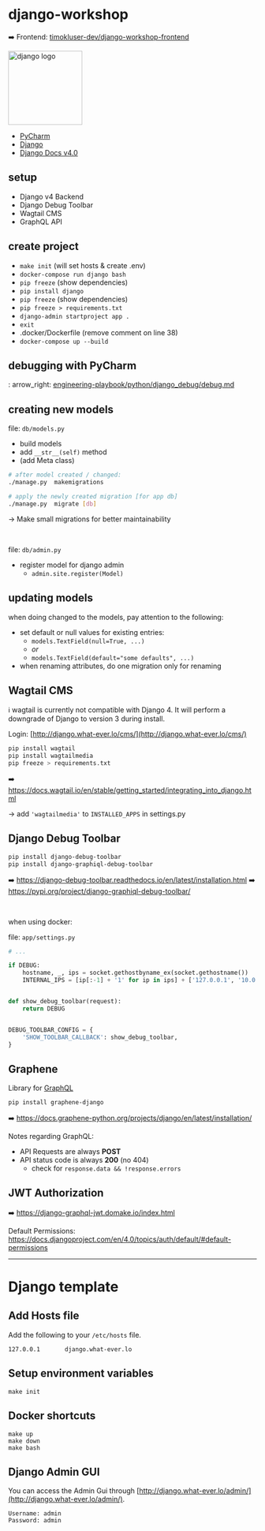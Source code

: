 # django-workshop

:arrow_right: Frontend: [timokluser-dev/django-workshop-frontend](https://github.com/timokluser-dev/django-workshop-frontend)

<a href="https://www.djangoproject.com/">
    <img style="width: 150px;" src="https://static.djangoproject.com/img/logos/django-logo-negative.png" alt="django logo" />
</a>

- [PyCharm](https://www.jetbrains.com/pycharm/)
- [Django](https://www.djangoproject.com/)
- [Django Docs v4.0](https://docs.djangoproject.com/en/4.0/)

## setup

- Django v4 Backend
- Django Debug Toolbar
- Wagtail CMS
- GraphQL API

## create project

- `make init` (will set hosts & create .env)
- `docker-compose run django bash`
- `pip freeze` (show dependencies)
- `pip install django`
- `pip freeze` (show dependencies)
- `pip freeze > requirements.txt`
- `django-admin startproject app .`
- `exit`
- .docker/Dockerfile (remove comment on line 38)
- `docker-compose up --build`

## debugging with PyCharm

:
arrow_right: [engineering-playbook/python/django_debug/debug.md](https://gitlab.liip.ch/eastside-customs/engineering-playbook/-/blob/master/python/django_debug/debug.md)

## creating new models

file: `db/models.py`

- build models
- add `__str__(self)` method
- (add Meta class)

```bash
# after model created / changed:
./manage.py  makemigrations

# apply the newly created migration [for app db]
./manage.py  migrate [db]
```

→ Make small migrations for better maintainability

<br>

file: `db/admin.py`

- register model for django admin
    - `admin.site.register(Model)`

## updating models

when doing changed to the models, pay attention to the following:

- set default or null values for existing entries:
    - `models.TextField(null=True, ...)`
    - _or_
    - `models.TextField(default="some defaults", ...)`
- when renaming attributes, do one migration only for renaming

## Wagtail CMS

:information_source: wagtail is currently not compatible with Django 4. It will perform a downgrade of Django to version
3 during install.

Login: [http://django.what-ever.lo/cms/](http://django.what-ever.lo/cms/)

```bash
pip install wagtail
pip install wagtailmedia
pip freeze > requirements.txt
```

:arrow_right: https://docs.wagtail.io/en/stable/getting_started/integrating_into_django.html

→ add `'wagtailmedia'` to `INSTALLED_APPS` in settings.py

## Django Debug Toolbar

```bash
pip install django-debug-toolbar
pip install django-graphiql-debug-toolbar
```

:arrow_right: https://django-debug-toolbar.readthedocs.io/en/latest/installation.html
:arrow_right: https://pypi.org/project/django-graphiql-debug-toolbar/

<br>

when using docker:

file: `app/settings.py`

```python
# ...

if DEBUG:
    hostname, _, ips = socket.gethostbyname_ex(socket.gethostname())
    INTERNAL_IPS = [ip[:-1] + '1' for ip in ips] + ['127.0.0.1', '10.0.2.2']


def show_debug_toolbar(request):
    return DEBUG


DEBUG_TOOLBAR_CONFIG = {
    'SHOW_TOOLBAR_CALLBACK': show_debug_toolbar,
}
```

## Graphene

Library for [GraphQL](https://graphql.org/)

```bash
pip install graphene-django
```

:arrow_right: https://docs.graphene-python.org/projects/django/en/latest/installation/

Notes regarding GraphQL:

- API Requests are always **POST**
- API status code is always **200** (no 404)
    - check for `response.data && !response.errors`

## JWT Authorization

:arrow_right: https://django-graphql-jwt.domake.io/index.html

Default Permissions: https://docs.djangoproject.com/en/4.0/topics/auth/default/#default-permissions

---

# Django template

## Add Hosts file

Add the following to your `/etc/hosts` file.

    127.0.0.1       django.what-ever.lo

## Setup environment variables

    make init

## Docker shortcuts

    make up
    make down
    make bash

## Django Admin GUI

You can access the Admin Gui through [http://django.what-ever.lo/admin/](http://django.what-ever.lo/admin/).

    Username: admin
    Password: admin
